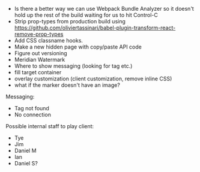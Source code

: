 - Is there a better way we can use Webpack Bundle Analyzer so it doesn't hold up
  the rest of the build waiting for us to hit Control-C
- Strip prop-types from production build using
  <https://github.com/oliviertassinari/babel-plugin-transform-react-remove-prop-types>
- Add CSS classname hooks.
- Make a new hidden page with copy/paste API code
- Figure out versioning
- Meridian Watermark
- Where to show messaging (looking for tag etc.)
- fill target container
- overlay customization (client customization, remove inline CSS)
- what if the marker doesn't have an image?

Messaging:

- Tag not found
- No connection

Possible internal staff to play client:

- Tye
- Jim
- Daniel M
- Ian
- Daniel S?
